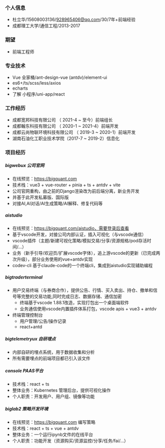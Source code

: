 ### 个人信息
- 杜立华/15608003136/928965406@qq.com/30/7年+前端经验
- 成都理工大学/通信工程/2013-2017
### 期望
- 前端工程师
### 专业技术
- Vue 全家桶/ant-design-vue (antdv)/element-ui
- es6+/ts/scss/less/axios
- echarts
- 了解 小程序/uni-app/react
### 工作经历
- 成都宽邦科技有限公司 （ 2021-4 ~ 至今）前端组长
- 成都翰东科技有限公司 （ 2020-1 ~ 2021-4）前端开发
- 成都云尚物联环境科技有限公司 （ 2019-3 ~ 2020-1）前端开发
- 湖南石油化工职业技术学院（2017-7 ~ 2019-2）信息化
### 项目经历
##### bigwebux 公司官网
- 在线预览：https://bigquant.com
- 技术栈：vue3 + vue-router + pinia + ts + antdv + vite
- 公司官网重构，由之前的Django渲染改为前后端分离，新业务开发
- 并基于此开发私募版、国际版
- 对接AI,AI对话/AI生成策略/AI解释、修复代码等
##### aistudio 
- 在线预览：https://bigquant.com/aistudio，需要登录后查看
- 基于vscode开发，对接公司内部认证，插入可视化（与vscode通信）
- vscode插件（主题/新建可视化策略/模拟交易/分享/资源规格/pod存活时间/...）
- 业务（新手引导/欢迎页/扩展vscode字体），追上游vscode的更新（已完成两次升级），部分业务使用的vue+antdv实现
- codev-cli 基于claude-code的一个终端cli，集成到aistudio实现辅助编程
##### bigtraderterminal
- 用户交易终端（与券商合作），提供公告、行情、买入卖出、持仓、撤单和信号等完整的交易功能,同时完成日志、数据存储、通信加密
  - 终端基于vscode 1.88.1改造，实现打包出一个桌面端软件
  - 业务通信使用vscode内置插件体系打包，vscode apis + vue3 + antdv
- 终端管理控制台
  - 用户管理/公告/操作记录
  - react+antd
##### bigtelemetryux 自研埋点
- 内部自研的埋点系统，用于数据收集和分析
- 所有需要埋点的前端项目都已引入该文件

##### console PAAS平台
- 技术栈：react + ts
- 整体业务：Kubernetes 管理后台，提供可视化操作
- 个人职责：开发用户、用户组、镜像等功能
##### biglab2 策略开发环境
- 在线预览：https://bigquant.com  编写策略
- 技术栈：react + ts + vue + antdv
- 整体业务：一个运行ipynb文件的在线平台
- 个人职责：功能开发（资源购买/资源监控/分享/任务/fai/...）
